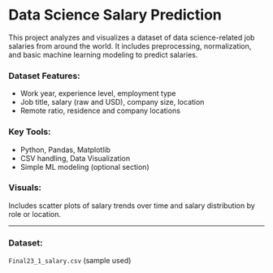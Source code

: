 #  Data Science Salary Prediction

This project analyzes and visualizes a dataset of data science-related job salaries from around the world. It includes preprocessing, normalization, and basic machine learning modeling to predict salaries.

###  Dataset Features:
- Work year, experience level, employment type
- Job title, salary (raw and USD), company size, location
- Remote ratio, residence and company locations

###  Key Tools:
- Python, Pandas, Matplotlib
- CSV handling, Data Visualization
- Simple ML modeling (optional section)

###  Visuals:
Includes scatter plots of salary trends over time and salary distribution by role or location.

---

###  Dataset:
`Final23_1_salary.csv` (sample used)
